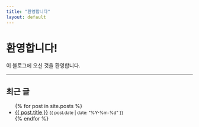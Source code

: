 ```yaml
---
title: "환영합니다"
layout: default
---
```


# 환영합니다!
이 블로그에 오신 것을 환영합니다.  


---

## 최근 글
<ul>
  {% for post in site.posts %}
    <li>
      <a href="{{ post.url }}">{{ post.title }}</a>
      <small>{{ post.date | date: "%Y-%m-%d" }}</small>
    </li>
  {% endfor %}
</ul>
